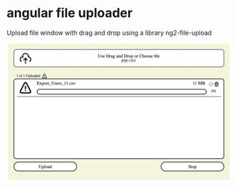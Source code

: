 # angular file uploader

Upload file window with drag and drop using a library ng2-file-upload

![](pic/res.png)
